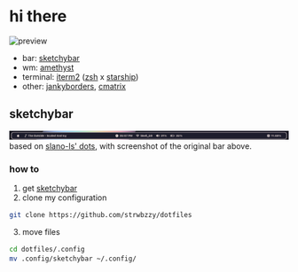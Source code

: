 # hi there
![preview](https://github.com/strwbzzy/dotfiles/blob/caf62dca415ee6a7b732eb3887193687a6ca8bdc/image/preview.png)
- bar: [sketchybar](https://github.com/FelixKratz/SketchyBar)
- wm: [amethyst](https://ianyh.com/amethyst/)
- terminal: [iterm2](https://iterm2.com/) ([zsh](https://github.com/ohmyzsh/ohmyzsh/wiki/Installing-ZSH) x [starship](https://starship.rs/))
- other: [jankyborders](https://github.com/FelixKratz/JankyBorders), [cmatrix](https://github.com/abishekvashok/cmatrix)
## sketchybar
![original bar](.config/sketchybar/screenshot.png)
based on [slano-ls' dots](https://github.com/slano-ls/SketchyBar), with screenshot of the original bar above.
### how to
1. get [sketchybar](https://github.com/FelixKratz/SketchyBar)
2. clone my configuration
```bash
git clone https://github.com/strwbzzy/dotfiles
```
3. move files 
```bash
cd dotfiles/.config 
mv .config/sketchybar ~/.config/
```